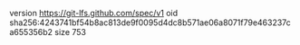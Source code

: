 version https://git-lfs.github.com/spec/v1
oid sha256:4243741bf54b8ac813de9f0095d4dc8b571ae06a8071f79e463237ca655356b2
size 753
